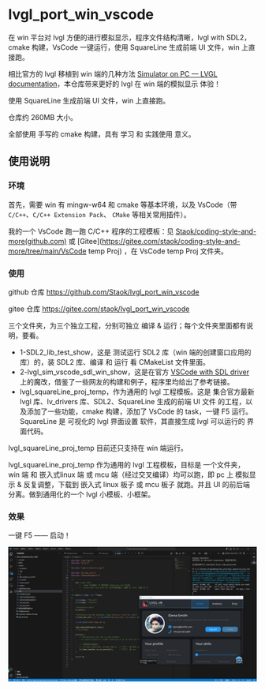 # lvgl_port_win_vscode
在 win 平台对 lvgl 方便的进行模拟显示，程序文件结构清晰，lvgl with SDL2，cmake 构建，VsCode 一键运行，使用 SquareLine 生成前端 UI 文件，win 上直接跑。

相比官方的 lvgl 移植到 win 端的几种方法 [Simulator on PC — LVGL documentation](https://docs.lvgl.io/8.3/get-started/platforms/pc-simulator.html)，本仓库带来更好的 lvgl 在 win 端的模拟显示 体验！

使用 SquareLine 生成前端 UI 文件，win 上直接跑。

仓库约 260MB 大小。

全部使用 手写的 cmake 构建，具有 学习 和 实践使用 意义。

## 使用说明

### 环境

首先，需要 win 有 mingw-w64 和 cmake 等基本环境，以及 VsCode（带 `C/C++`、`C/C++ Extension Pack`、 `CMake` 等相关常用插件）。

我的一个 VsCode 跑一跑 C/C++ 程序的工程模板：见 [Staok/coding-style-and-more(github.com)](https://github.com/Staok/coding-style-and-more) 或 [Gitee](https://gitee.com/staok/coding-style-and-more/tree/main/VsCode temp Proj) ，在 VsCode temp Proj 文件夹。

### 使用

github 仓库 https://github.com/Staok/lvgl_port_win_vscode

gitee 仓库 https://gitee.com/staok/lvgl_port_win_vscode



三个文件夹，为三个独立工程，分别可独立 编译 & 运行；每个文件夹里面都有说明，要看。

- 1-SDL2_lib_test_show，这是 测试运行 SDL2 库（win 端的创建窗口应用的库）的，装 SDL2 库、编译 和 运行 看 CMakeList 文件里面。
- 2-lvgl_sim_vscode_sdl_win_show，这是在官方 [VSCode with SDL driver](https://github.com/lvgl/lv_sim_vscode_sdl) 上的魔改，借鉴了一些网友的构建和例子，程序里均给出了参考链接。
- lvgl_squareLine_proj_temp，作为通用的 lvgl 工程模板。这是 集合官方最新 lvgl 库、lv_drivers 库、SDL2、SquareLine 生成的前端 UI 文件 的工程，以及添加了一些功能，cmake 构建，添加了 VsCode 的 task，一键 F5 运行。SquareLine 是 可视化的 lvgl 界面设置 软件，其直接生成 lvgl 可以运行的 界面代码。



lvgl_squareLine_proj_temp 目前还只支持在 win 端运行。

lvgl_squareLine_proj_temp 作为通用的 lvgl 工程模板，目标是 一个文件夹， win 端 和 嵌入式linux 端 或 mcu 端（经过交叉编译）均可以跑，即 pc 上 模拟显示 & 反复调整，下载到 嵌入式 linux 板子 或 mcu 板子 就跑。并且 UI 的前后端分离。做到通用化的一个 lvgl 小模板、小框架。



### 效果

一键 F5 —— 启动！

![run_show](README.assets/run_show.png)
